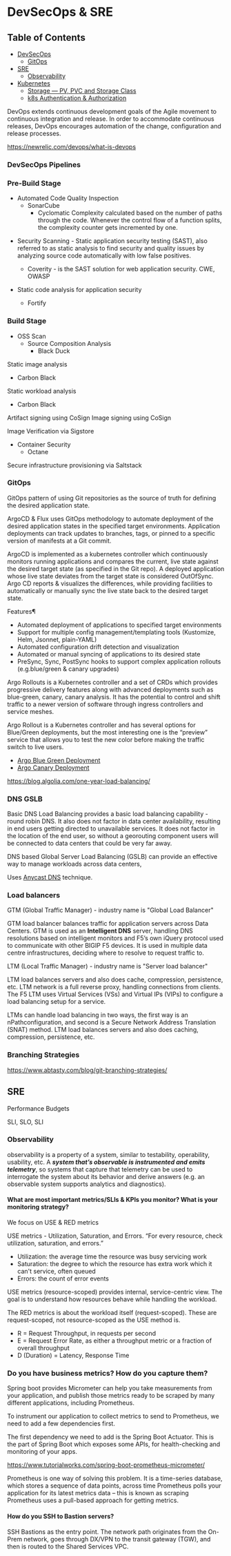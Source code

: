 # DevSecOps & SRE

## Table of Contents
* [DevSecOps](#devsecops-pipelines)
	* [GitOps](#gitops)
* [SRE](#sre)
	* [Observability](#observability)
* [Kubernetes](docker-kubernetes.md)
	* [Storage — PV, PVC and Storage Class](docker-kubernetes.md#storage-types)
	* [k8s Authentication & Authorization](docker-kubernetes.md#kubernetes-authentication--authorization)

DevOps  extends  continuous development goals of the Agile movement to continuous integration and release. In order to accommodate continuous releases, DevOps encourages automation of the change, configuration and release processes.

https://newrelic.com/devops/what-is-devops 

### DevSecOps Pipelines

### Pre-Build Stage
* Automated Code Quality Inspection
	- SonarCube
		- Cyclomatic Complexity calculated based on the number of paths through the code. Whenever the control flow of a function splits, the complexity counter gets incremented by one. 
 
- Security Scanning -  Static application security testing (SAST), also referred to as static analysis to find security and quality issues by analyzing source code automatically with low false positives. 
	- Coverity - is the SAST solution for web application security. CWE, OWASP

- Static code analysis for application security
	- Fortify

### Build Stage

- OSS Scan
	- Source Composition Analysis
		* Black Duck

Static image analysis
- Carbon Black

Static workload analysis
- Carbon Black

Artifact signing using CoSign
Image signing using CoSign

Image Verification via Sigstore

- Container Security
	- Octane

Secure infrastructure provisioning via Saltstack

### GitOps

GitOps pattern of using Git repositories as the source of truth for defining the desired application state.

ArgoCD & Flux uses GitOps methodology to automate deployment of the desired application states in the specified target environments. Application deployments can track updates to branches, tags, or pinned to a specific version of manifests at a Git commit.

ArgoCD is implemented as a kubernetes controller which continuously monitors running applications and compares the current, live state against the desired target state (as specified in the Git repo). A deployed application whose live state deviates from the target state is considered OutOfSync. Argo CD reports & visualizes the differences, while providing facilities to automatically or manually sync the live state back to the desired target state. 

Features¶
- Automated deployment of applications to specified target environments
- Support for multiple config management/templating tools (Kustomize, Helm, Jsonnet, plain-YAML)
- Automated configuration drift detection and visualization
- Automated or manual syncing of applications to its desired state
- PreSync, Sync, PostSync hooks to support complex application rollouts (e.g.blue/green & canary upgrades)

Argo Rollouts is a Kubernetes controller and a set of CRDs which provides progressive delivery features along with advanced deployments such as blue-green, canary, canary analysis. It has the potential to control and shift traffic to a newer version of software through ingress controllers and service meshes.

Argo Rollout is a Kubernetes controller and has several options for Blue/Green deployments, but the most interesting one is the “preview” service that allows you to test the new color before making the traffic switch to live users.

- [Argo Blue Green Deployment](https://www.infracloud.io/blogs/progressive-delivery-argo-rollouts-blue-green-deployment/)
- [Argo Canary Deployment](https://www.infracloud.io/blogs/progressive-delivery-argo-rollouts-canary-deployment/)


https://blog.algolia.com/one-year-load-balancing/

### DNS GSLB

Basic DNS Load Balancing provides a basic load balancing capability - round robin DNS. It also does not factor in data center availability, resulting in end users getting directed to unavailable services. It does not factor in the location of the end user, so without a georouting component users will be connected to data centers that could be very far away. 

DNS based Global Server Load Balancing (GSLB) can provide an effective way to manage workloads across data centers, 

Uses [Anycast DNS](https://www.cloudflare.com/learning/dns/what-is-anycast-dns/) technique.

### Load balancers

GTM (Global Traffic Manager) - industry name is "Global Load Balancer"

GTM load balancer balances traffic for application servers across Data Centers. GTM is used as an **Intelligent DNS** server, handling DNS resolutions based on intelligent monitors and F5’s own iQuery protocol used to communicate with other BIGIP F5 devices. It is used in multiple data centre infrastructures, deciding where to resolve to request traffic to.

LTM (Local Traffic Manager) - industry name is "Server load balancer"

LTM load balances servers and also does cache, compression, persistence, etc. LTM network is a full reverse proxy, handling connections from clients. The F5 LTM uses Virtual Services (VSs) and Virtual IPs (VIPs) to configure a load balancing setup for a service.

LTMs can handle load balancing in two ways, the first way is an nPathconfiguration, and second is a Secure Network Address Translation (SNAT) method. LTM load balances servers and also does caching, compression, persistence, etc.

### Branching Strategies

https://www.abtasty.com/blog/git-branching-strategies/

## SRE

Performance Budgets

SLI, SLO, SLI

### Observability

observability is a property of a system, similar to testability, operability, usability, etc. A **_system that’s observable is instrumented and emits telemetry_**, so systems that capture that telemetry can be used to interrogate the system about its behavior and derive answers (e.g. an observable system supports analytics and diagnostics).


#### What are most important metrics/SLIs & KPIs you monitor? What is your monitoring strategy?

We focus on USE & RED metrics

USE metrics - Utilization, Saturation, and Errors. “For every resource, check utilization, saturation, and errors.”
- Utilization: the average time the resource was busy servicing work
- Saturation: the degree to which the resource has extra work which it can't service, often queued
- Errors: the count of error events

USE metrics (resource-scoped) provides internal, service-centric view. The goal is to understand how resources behave while handling the workload. 

The RED metrics is about the workload itself (request-scoped). These are request-scoped, not resource-scoped as the USE method is. 

- R = Request Throughput, in requests per second
- E = Request Error Rate, as either a throughput metric or a fraction of overall throughput
- D (Duration) = Latency, Response Time

### Do you have business metrics? How do you capture them?

Spring boot provides Micrometer can help you take measurements from your application, and publish those metrics ready to be scraped by many different applications, including Prometheus.

To instrument our application to collect metrics to send to Prometheus, we need to add a few dependencies first.

The first dependency we need to add is the Spring Boot Actuator. This is the part of Spring Boot which exposes some APIs, for health-checking and monitoring of your apps.

https://www.tutorialworks.com/spring-boot-prometheus-micrometer/

Prometheus is one way of solving this problem. It is a time-series database, which stores a sequence of data points, across time
Prometheus polls your application for its latest metrics data – this is known as scraping
Prometheus uses a pull-based approach for getting metrics.


#### How do you SSH to Bastion servers?
SSH Bastions as the entry point. The network path originates from the On-Prem network, goes through DX/VPN to the transit gateway (TGW), and then is routed to the Shared Services VPC. 
